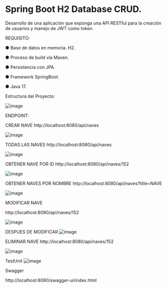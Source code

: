 # Spring Boot H2 Database CRUD.

Desarrollo de una aplicación que exponga una API RESTful para la creación de usuarios y manejo de JWT como token.

REQUISITO:

● Base de datos en memoria. H2.

● Proceso de build vía Maven.

● Persistencia con JPA.

● Framework SpringBoot.

● Java 17.


Estructura del Proyecto:

![image](https://github.com/fhernandez204/spring-boot-h2-database-crud/blob/master/images/structure.jpg)

ENDPOINT:

CREAR NAVE
 http://localhost:8080/api/naves

![image](https://github.com/fhernandez204/spring-boot-h2-database-crud/blob/master/images/create.jpg)


TODAS LAS NAVES
http://localhost:8080/api/naves

![image](https://github.com/fhernandez204/spring-boot-h2-database-crud/blob/master/images/all.jpg)


OBTENER NAVE POR ID
http://localhost:8080/api/naves/152

 ![image](https://github.com/fhernandez204/spring-boot-h2-database-crud/blob/master/images/byID.jpg)


OBTENER NAVES POR NOMBRE
http://localhost:8080/api/naves?title=NAVE

![image](https://github.com/fhernandez204/spring-boot-h2-database-crud/blob/master/images/byName.jpg)


 MODIFICAR NAVE

 http://localhost:8080/api/naves/152

 ![image](https://github.com/fhernandez204/spring-boot-h2-database-crud/blob/master/images/put.jpg)

DESPUES DE MODIFICAR
  ![image](https://github.com/fhernandez204/spring-boot-h2-database-crud/blob/master/images/byIDForUpdate.jpg)


ELIMINAR NAVE
http://localhost:8080/api/naves/152

 ![image](https://github.com/fhernandez204/spring-boot-h2-database-crud/blob/master/images/byIDForDelete.jpg)

 TestUnit
 ![image](https://github.com/fhernandez204/spring-boot-h2-database-crud/blob/master/images/junit.jpg)

 Swagger

 http://localhost:8080/swagger-ui/index.html
